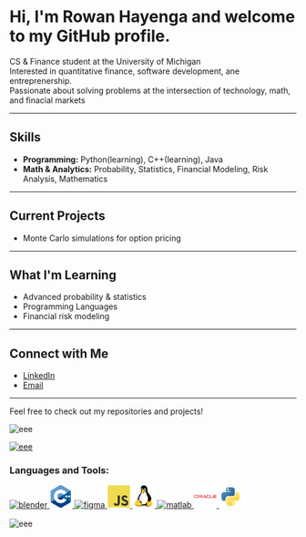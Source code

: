 # Hi, I'm Rowan Hayenga and welcome to my GitHub profile.

CS & Finance student at the University of Michigan  
Interested in quantitative finance, software development, ane entreprenership.   
Passionate about solving problems at the intersection of technology, math, and finacial markets  

---

## Skills 
- **Programming:** Python(learning), C++(learning), Java
- **Math & Analytics:** Probability, Statistics, Financial Modeling, Risk Analysis, Mathematics  

---

## Current Projects  
- Monte Carlo simulations for option pricing  

---

## What I'm Learning  
- Advanced probability & statistics  
- Programming Languages  
- Financial risk modeling 

---

## Connect with Me  
- [LinkedIn](https://www.linkedin.com/in/rowan-hayenga-59b140369)  
- [Email](mailto:rhayenga@umich.edu)  

---
Feel free to check out my repositories and projects!

<p align="left"> <img src="https://komarev.com/ghpvc/?username=eee&label=Profile%20views&color=0e75b6&style=flat" alt="eee" /> </p>

<p align="left"> <a href="https://github.com/ryo-ma/github-profile-trophy"><img src="https://github-profile-trophy.vercel.app/?username=eee" alt="eee" /></a> </p>


<h3 align="left">Languages and Tools:</h3>
<p align="left"> <a href="https://www.blender.org/" target="_blank" rel="noreferrer"> <img src="https://download.blender.org/branding/community/blender_community_badge_white.svg" alt="blender" width="40" height="40"/> </a> <a href="https://www.w3schools.com/cpp/" target="_blank" rel="noreferrer"> <img src="https://raw.githubusercontent.com/devicons/devicon/master/icons/cplusplus/cplusplus-original.svg" alt="cplusplus" width="40" height="40"/> </a> <a href="https://www.figma.com/" target="_blank" rel="noreferrer"> <img src="https://www.vectorlogo.zone/logos/figma/figma-icon.svg" alt="figma" width="40" height="40"/> </a> <a href="https://developer.mozilla.org/en-US/docs/Web/JavaScript" target="_blank" rel="noreferrer"> <img src="https://raw.githubusercontent.com/devicons/devicon/master/icons/javascript/javascript-original.svg" alt="javascript" width="40" height="40"/> </a> <a href="https://www.linux.org/" target="_blank" rel="noreferrer"> <img src="https://raw.githubusercontent.com/devicons/devicon/master/icons/linux/linux-original.svg" alt="linux" width="40" height="40"/> </a> <a href="https://www.mathworks.com/" target="_blank" rel="noreferrer"> <img src="https://upload.wikimedia.org/wikipedia/commons/2/21/Matlab_Logo.png" alt="matlab" width="40" height="40"/> </a> <a href="https://www.oracle.com/" target="_blank" rel="noreferrer"> <img src="https://raw.githubusercontent.com/devicons/devicon/master/icons/oracle/oracle-original.svg" alt="oracle" width="40" height="40"/> </a> <a href="https://www.python.org" target="_blank" rel="noreferrer"> <img src="https://raw.githubusercontent.com/devicons/devicon/master/icons/python/python-original.svg" alt="python" width="40" height="40"/> </a> </p>

<p><img align="center" src="https://github-readme-stats.vercel.app/api/top-langs?username=eee&show_icons=true&locale=en&layout=compact" alt="eee" /></p>
